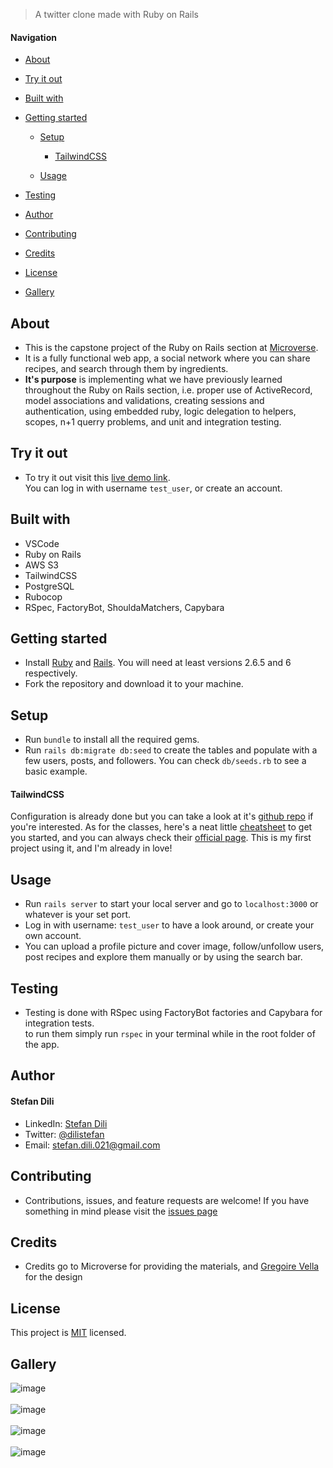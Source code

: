> A twitter clone made with Ruby on Rails




#### Navigation

- [About](#About)


- [Try it out](#Try-it-out)

- [Built with](#Built-with)

- [Getting started](#Getting-started)

  - [Setup](#Setup)

    - [TailwindCSS](#TailwindCSS)

  - [Usage](#Usage)

- [Testing](#Testing)

- [Author](#Author)

- [Contributing](#Contributing)

- [Credits](#Credits)

- [License](#License)

- [Gallery](#Gallery)

## About

- This is the capstone project of the Ruby on Rails section at 
[Microverse](https://microverse.org). 
- It is a fully functional web app, 
a social network where you can share recipes, and search through them by ingredients. 
- <strong>It's purpose</strong> is implementing what we have previously learned throughout the Ruby on Rails section, i.e. proper use of ActiveRecord, model associations and validations, creating sessions and authentication, using embedded ruby, logic delegation to helpers, scopes, n+1 querry problems, and unit and integration testing. 

## Try it out

- To try it out visit this [live demo link](http://ezrecipeasy.herokuapp.com). <br> You can log in with username `test_user`, or create an account.

## Built with

- VSCode
- Ruby on Rails
- AWS S3
- TailwindCSS
- PostgreSQL
- Rubocop
- RSpec, FactoryBot, ShouldaMatchers, Capybara

## Getting started

- Install [Ruby](https://www.ruby-lang.org/en/downloads/) and 
[Rails](https://rubyonrails.org/). You will need at least versions 2.6.5 and
6 respectively.
- Fork the repository and download it to your machine.

## Setup

- Run `bundle` to install all the required gems. 
- Run `rails db:migrate db:seed` to create the tables and populate with a few
users, posts, and followers. You can check `db/seeds.rb` to see a basic example.

#### TailwindCSS 
Configuration is 
already done but you can take a look at it's [github repo](https://github.com/IcaliaLabs/tailwindcss-rails) if you're interested. As for the classes, here's a 
neat little [cheatsheet](https://nerdcave.com/tailwind-cheat-sheet) to get you
started, and you can always check their [official page](https://tailwindcss.com/).
This is my first project using it, and I'm already in love!

## Usage

- Run `rails server` to start your local server and go to `localhost:3000` or
whatever is your set port.
- Log in with username: `test_user` to have a look around, or create your own 
account.
- You can upload a profile picture and cover image, follow/unfollow users, <br>
post recipes and explore them manually or by using the search bar.

## Testing

- Testing is done with RSpec using FactoryBot factories and Capybara for 
integration tests. <br> to run them simply run `rspec` in your terminal while in 
the root folder of the app.


## Author

#### Stefan Dili
- LinkedIn: [Stefan Dili](https://www.linkedin.com/in/stefan-dili/)
- Twitter: [@dilistefan](https://twitter.com/dilistefan)
- Email: stefan.dili.021@gmail.com

## Contributing

- Contributions, issues, and feature requests are welcome! If you have something
in mind please visit the 
[issues page](https://github.com/dili021/rails-capstone/issues)

## Credits

- Credits go to Microverse for providing the materials, and [Gregoire Vella](https://www.behance.net/gregoirevella) for the design

## License

This project is [MIT](https://opensource.org/licenses/MIT) licensed.

## Gallery

![image](https://user-images.githubusercontent.com/55356496/84882289-4c970900-b08f-11ea-99aa-8852c92809ac.png) <br><br>
![image](https://user-images.githubusercontent.com/55356496/84881539-4ce2d480-b08e-11ea-904f-340af8db0bdb.png) <br><br>
![image](https://user-images.githubusercontent.com/55356496/84882165-21acb500-b08f-11ea-8a75-015be3591c93.png) <br><br>
![image](https://user-images.githubusercontent.com/55356496/84882212-34bf8500-b08f-11ea-870e-41d198f427df.png)

